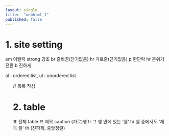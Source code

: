 ```yaml
---
layout: single
title:  "webhtml_1"
published: false
---
```



# 1. site setting 
em 이텔릭 
strong 강조 
br 줄바꿈(닫기없음) 
hr 가로줄(닫기없음)
p 한단락
hr 분위기 전환
b 진하게

ol : ordered list, ul : unordered list
  <ol type="a"> // 목록 작성


# 2. table
표 전체 table 
표 제목 caption 
(가로)행 tr 
그 행 안에 있는 '셀' td 
셀 중에서도 '제목 셀' th (진하게, 중앙정렬) 
